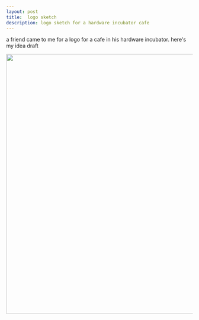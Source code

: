 ```yaml
---
layout: post
title:  logo sketch
description: logo sketch for a hardware incubator cafe 
---
```


a friend came to me for a logo for a cafe in his hardware incubator. here's my idea draft 

<img src="{{ site.baseurl }}/img/foundertea.png" alt="" title="example image" width="700">
